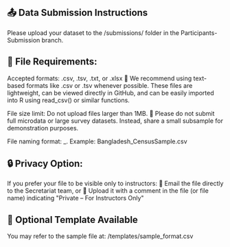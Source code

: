 ## 📤 Data Submission Instructions
Please upload your dataset to the /submissions/ folder in the Participants-Submission branch.


## 📌 File Requirements:

Accepted formats: .csv, .tsv, .txt, or .xlsx
🔹 We recommend using text-based formats like .csv or .tsv whenever possible. These files are lightweight, can be viewed directly in GitHub, and can be easily imported into R using read_csv() or similar functions.

File size limit: Do not upload files larger than 1MB.
🔹 Please do not submit full microdata or large survey datasets. Instead, share a small subsample for demonstration purposes.

File naming format:
<Country>_<Description>.<file extension>
Example: Bangladesh_CensusSample.csv

## 🔒 Privacy Option:
If you prefer your file to be visible only to instructors:
🔹 Email the file directly to the Secretariat team, or
🔹 Upload it with a comment in the file (or file name) indicating "Private – For Instructors Only"

## 📁 Optional Template Available
You may refer to the sample file at:
/templates/sample_format.csv
